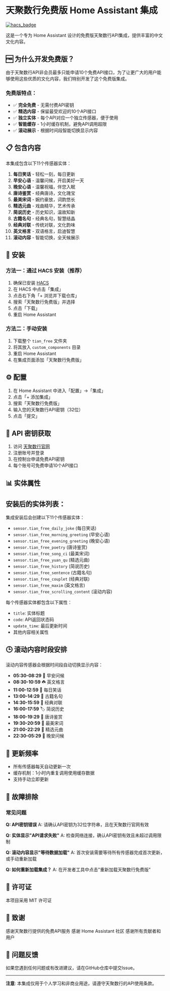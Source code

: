 # 天聚数行免费版 Home Assistant 集成

[![hacs_badge](https://img.shields.io/badge/HACS-Custom-orange.svg)](https://github.com/hacs/integration)

这是一个专为 Home Assistant 设计的免费版天聚数行API集成，提供丰富的中文文化内容。

## 🆓 为什么开发免费版？

由于天聚数行API非会员最多只能申请10个免费API接口，为了让更广大的用户能够使用这些优质的文化内容，我们特别开发了这个免费版集成。

### 免费版特点：
- ✅ **完全免费** - 无需付费API密钥
- ✅ **精选内容** - 保留最受欢迎的10个API接口
- ✅ **独立实体** - 每个API对应一个独立传感器，便于使用
- ✅ **智能缓存** - 1小时缓存机制，避免API调用超限
- ✅ **滚动展示** - 根据时间段智能切换显示内容

## 📋 包含内容

本集成包含以下11个传感器实体：

1. **每日笑话** - 轻松一刻，每日更新
2. **早安心语** - 温馨问候，开启美好一天
3. **晚安心语** - 温馨祝福，伴您入眠
4. **唐诗鉴赏** - 经典唐诗，文化瑰宝
5. **最美宋词** - 婉约豪放，词韵悠长
6. **精选元曲** - 戏曲精华，艺术传承
7. **简说历史** - 历史知识，温故知新
8. **古籍名句** - 经典名句，智慧结晶
9. **经典对联** - 传统对联，文化韵味
10. **英文格言** - 双语格言，启迪智慧
11. **滚动内容** - 智能切换，全天候展示

## 🚀 安装

### 方法一：通过 HACS 安装（推荐）

1. 确保已安装 [HACS](https://hacs.xyz/)
2. 在 HACS 中点击「集成」
3. 点击右下角「+ 浏览并下载仓库」
4. 搜索「天聚数行免费版」并选择
5. 点击「下载」
6. 重启 Home Assistant

### 方法二：手动安装

1. 下载整个 `tian_free` 文件夹
2. 将其放入 `custom_components` 目录
3. 重启 Home Assistant
4. 在集成页面添加「天聚数行免费版」

## ⚙️ 配置

1. 在 Home Assistant 中进入「配置」->「集成」
2. 点击「+ 添加集成」
3. 搜索「天聚数行免费版」
4. 输入您的天聚数行API密钥（32位）
5. 点击「提交」

## 🔧 API 密钥获取

1. 访问 [天聚数行官网](https://www.tianapi.com/)
2. 注册账号并登录
3. 在控制台申请免费API密钥
4. 每个账号可免费申请10个API接口

## 📊 实体属性

## 安装后的实体列表：

集成安装后会创建以下11个传感器实体：
- `sensor.tian_free_daily_joke` (每日笑话)
- `sensor.tian_free_morning_greeting` (早安心语) 
- `sensor.tian_free_evening_greeting` (晚安心语)
- `sensor.tian_free_poetry` (唐诗鉴赏)
- `sensor.tian_free_song_ci` (最美宋词)
- `sensor.tian_free_yuan_qu` (精选元曲)
- `sensor.tian_free_history` (简说历史)
- `sensor.tian_free_sentence` (古籍名句)
- `sensor.tian_free_couplet` (经典对联)
- `sensor.tian_free_maxim` (英文格言)
- `sensor.tian_free_scrolling_content` (滚动内容)

每个传感器实体都包含以下属性：
- `title`: 实体标题
- `code`: API返回状态码
- `update_time`: 最后更新时间
- 其他内容相关属性

## 🕒 滚动内容时段安排

滚动内容传感器会根据时间段自动切换显示内容：

- **05:30-08:29** 🌅 早安问候
- **08:30-10:59** ☘️ 英文格言  
- **11:00-12:59** 🌻 每日笑话
- **13:00-14:29** 🌻 古籍名句
- **14:30-15:59** 🔖 经典对联
- **16:00-17:59** 🏷️ 简说历史
- **18:00-19:29** 🔖 唐诗鉴赏
- **19:30-20:59** 🌼 最美宋词
- **21:00-22:29** 🔖 精选元曲
- **22:30-05:29** 🌃 晚安问候

## 🔄 更新频率

- 所有传感器每天自动更新一次
- 缓存机制：1小时内重复调用使用缓存数据
- 支持手动立即更新

## 🐛 故障排除

### 常见问题

**Q: API密钥错误**
A: 请确认API密钥为32位字符串，且在天聚数行官网有效

**Q: 实体显示"API请求失败"**
A: 检查网络连接，确认API密钥有效且未超过调用限制

**Q: 滚动内容显示"等待数据加载"**
A: 首次安装需要等待所有传感器完成首次更新，或手动重新加载

**Q: 如何重新加载集成？**
A: 在开发者工具中点击"重新加载天聚数行免费版"

## 📄 许可证

本项目采用 MIT 许可证

## 🙏 致谢

感谢天聚数行提供的免费API服务
感谢 Home Assistant 社区
感谢所有贡献者和用户

## 🐛 问题反馈

如果您遇到任何问题或有改进建议，请在GitHub仓库中提交Issue。

---

**注意**: 本集成仅用于个人学习和非商业用途，请遵守天聚数行的API使用条款。
